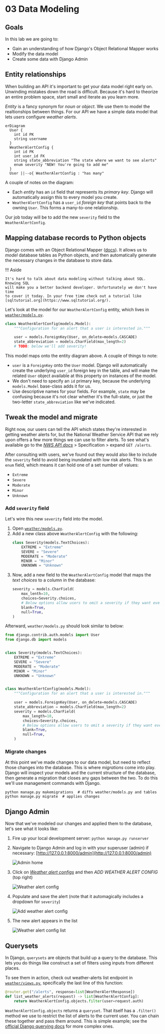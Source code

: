 # 03 Data Modeling

## Goals

In this lab we are going to:

- Gain an understanding of how Django's Object Relational Mapper works
- Modify the data model
- Create some data with Django Admin

## Entity relationships

When building an API it's important to get your data model right early on. 
Unwinding mistakes down the road is difficult. Because it's hard to theorize 
an entire problem space, start small and iterate as you learn more.

_Entity_ is a fancy synonym for _noun_ or _object_. We use them to model the 
realtionships between things. For our API we have a simple data model that 
lets _users_ configure _weather alerts_.

```mermaid
erDiagram
  User {
    int id PK
    string username
  }
  WeatherAlertConfig {
    int id PK
    int user_id FK
    string state_abbreviation "The state where we want to see alerts"
    enum severity "NEW! You're going to add me"
  }
  User ||--o{ WeatherAlertConfig : "has many"
```

A couple of notes on the diagram:

- Each _entity_ has an `id` field that represents its _primary key_. Django will 
  automatically assign this to every model you create.
- `WeatherAlertConfig` has a `user_id` _foreign key_ that points back to the 
  owning `User`. This forms a many-to-one relationship.

Our job today will be to add the new `severity` field to the
`WeatherAlertConfig`.

## Mapping database records to Python objects

Django comes with an Object Relational Mapper ([docs][orm_docs]). It allows 
us to _model_ database tables as Python objects, and then automatically generate
the necessary changes in the database to store data.

!!! Aside

    It's hard to talk about data modeling without talking about SQL. Knowing SQL
    will make you a better backend developer. Unfortunately we don't have time
    to cover it today. In your free time check out a tutorial like 
    [sqltutorial.org](https://www.sqltutorial.org/).

Let's look at the model for our `WeatherAlertConfig` entity, which lives in 
[`weather/models.py`][weather_models].

```python
class WeatherAlertConfig(models.Model):
    """Configuration for an alert that a user is interested in."""

    user = models.ForeignKey(User, on_delete=models.CASCADE)
    state_abbreviation = models.CharField(max_length=2)
    # TODO: below we'll add severity!
```

This model maps onto the entity diagram above. A couple of things to note:

- `user` is a `ForeignKey` onto the `User` model. Django will automatically 
  create the underlying `user_id` foreign key in the table, and will make the 
  related `User` object available at this property on instances of the model.
- We don't need to specify an `id` primary key, because the underlying 
  `models.Model` base-class adds it for us.
- Use descriptive names for your fields. For example, `state` may be 
  confusing because it's not clear whether it's the full-state, or just the 
  two-letter `state_abbreviation` like we've indicated.

[orm_docs]: https://docs.djangoproject.com/en/4.2/topics/db/models/
[weather_models]: https://github.com/johnjameswhitman/hackduke2023backend/blob/04994ecc88fb764bc731e2b34fc2b3551eb20d03/weather/models.py#L5-L9

## Tweak the model and migrate

Right now, our users can tell the API which states they're interested in
getting weather alerts for, but the National Weather Service API that we rely 
upon offers a few more things we can use to filter alerts. To see what's 
available go to the [_NWS API docs_][nws_alerts_docs] > Specification > 
expand `GET /alerts`.

[nws_alerts_docs]: https://www.weather.gov/documentation/services-web-api#/default/alerts_query

After consulting with users, we've found out they would also like to include 
the `severity` field to avoid being inundated with low risk alerts. This is 
an `enum` field, which means it can hold one of a set number of values:

- `Extreme`
- `Severe`
- `Moderate`
- `Minor`
- `Unknown`

### Add `severity` field

Let's wire this new `severity` field into the model.

1. Open [`weather/models.py`][weather_models].
2. Add a new class above `WeatherAlertConfig` with the following:
    ```python
    class Severity(models.TextChoices):
        EXTREME = "Extreme"
        SEVERE = "Severe"
        MODERATE = "Moderate"
        MINOR = "Minor"
        UNKNOWN = "Unknown"
    ```
3. Now, add a new field to the `WeatherAlertConfig` model that maps the _text 
   choices_ to a column in the database:
    ```python
    severity = models.CharField(
        max_lenth=10,
        choices=Severity.choices,
        # Below options allow users to omit a severity if they want everything.
        blank=True,
        null=True,
    )
    ```

Afterward, `weather/models.py` should look similar to below:

```python
from django.contrib.auth.models import User
from django.db import models


class Severity(models.TextChoices):
    EXTREME = "Extreme"
    SEVERE = "Severe"
    MODERATE = "Moderate"
    MINOR = "Minor"
    UNKNOWN = "Unknown"


class WeatherAlertConfig(models.Model):
    """Configuration for an alert that a user is interested in."""

    user = models.ForeignKey(User, on_delete=models.CASCADE)
    state_abbreviation = models.CharField(max_length=2)
    severity = models.CharField(
        max_length=10,
        choices=Severity.choices,
        # Below options allow users to omit a severity if they want everything.
        blank=True,
        null=True,
    )
```

### Migrate changes

At this point we've made changes to our data model, but need to reflect those 
changes into the database. This is where _migrations_ come into play. Django 
will inspect your models and the current structure of the database, then 
generate a migration that closes any gaps between the two. To do this we'll use
management commands with Django.

```shell
python manage.py makemigrations  # diffs weather/models.py and tables
python manage.py migrate  # applies changes
```

## Django Admin

Now that we've modeled our changes and applied them to the database, let's 
see what it looks like:

1. Fire up your local development server: `python manage.py runserver`
2. Navigate to Django Admin and log in with your superuser (admin) if necessary:
   [http://127.0.0.1:8000/admin](http://127.0.0.1:8000/admin)

    ![Admin home](03_data_modeling/admin_home.png "admin home")

3. Click on [_Weather alert configs_](http://127.0.0.1:8000/admin/weather/weatheralertconfig/)
   and then _ADD WEATHER ALERT CONFIG_ (top right)

    ![Weather alert config](03_data_modeling/admin_weather_alert_config.png)

4. Populate and save the alert (note that it automagically includes a dropdown 
   for `severity`)

    ![Add weather alert config](03_data_modeling/admin_weather_alert_config_add.png)

5. The new alert appears in the list

    ![Weather alert config list](03_data_modeling/admin_weather_alert_config_list.png)

## Querysets

In Django, `querysets` are objects that build up a query to the database. 
This lets you do things like construct a set of filters using inputs from 
different places.

To see them in action, check out weather-alerts list endpoint in
[`weather/views.py`][weather_views], specifically the last line of this function:

```python
@router.get("/alerts", response=list[WeatherAlertResponse])
def list_weather_alerts(request) -> list[WeatherAlertConfig]:
    return WeatherAlertConfig.objects.filter(user=request.auth)
```

`WeatherAlertConfig.objects` returns a `queryset`. That itself has a `.filter()`
method we use to restrict the list of alerts to the current user. You can 
chain these together and pass them around. This is simple example; see the 
[official Django querying docs][django_docs_querying] for more complex ones.

[django_docs_querying]: https://docs.djangoproject.com/en/4.2/topics/db/queries/#retrieving-specific-objects-with-filters
[weather_views]: https://github.com/johnjameswhitman/hackduke2023backend/blob/234d647babba5e3dadbbb90edb6b4ba7046d5b3c/weather/views.py#L38-L40
